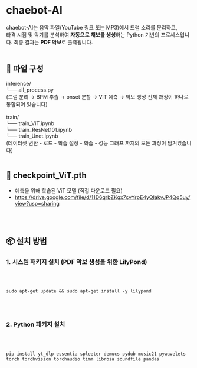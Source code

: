 # chaebot-AI
 chaebot-AI는 음악 파일(YouTube 링크 또는 MP3)에서 드럼 소리를 분리하고, <br>
 타격 시점 및 악기를 분석하여 **자동으로 채보를 생성**하는 Python 기반의 프로세스입니다. 최종 결과는 **PDF 악보**로 출력됩니다.
<br>
<br>
## 📁 파일 구성

inference/<br>
└── all_process.py<br>
(드럼 분리 → BPM 추출 → onset 분할 → ViT 예측 → 악보 생성 전체 과정이 하나로 통합되어 있습니다)
<br>
<br>
train/<br>
└── train_ViT.ipynb<br>
└── train_ResNet101.ipynb<br>
└── train_Unet.ipynb<br>
(데이터셋 변환 - 로드 - 학습 설정 - 학습 - 성능 그래프 까지의 모든 과정이 담겨있습니다)
<br>
<br>
## 🎯 checkpoint_ViT.pth
- 예측을 위해 학습된 ViT 모델 (직접 다운로드 필요)
- https://drive.google.com/file/d/11D6qrbZKqx7cvYrpE4yQIakvJP4Qq5uy/view?usp=sharing
<br>
<br>

## 📦 설치 방법

### 1. 시스템 패키지 설치 (PDF 악보 생성을 위한 LilyPond)

<br>
<pre>
<code>
sudo apt-get update && sudo apt-get install -y lilypond
</code>
</pre>
<br>


### 2. Python 패키지 설치

<br>
<pre>
<code>
pip install yt_dlp essentia spleeter demucs pydub music21 pywavelets torch torchvision torchaudio timm librosa soundfile pandas
</code>
</pre>

<br>
